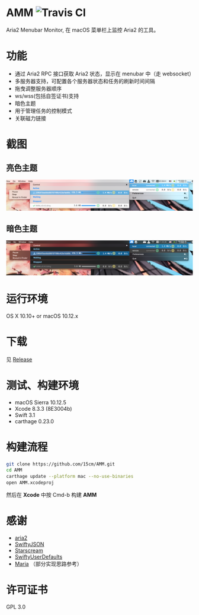 # AMM ![Travis CI](https://travis-ci.org/15cm/AMM.svg?branch=master)
Aria2 Menubar Monitor,  在 macOS 菜单栏上监控 Aria2 的工具。

# 功能
- 通过 Aria2 RPC 接口获取 Aria2 状态，显示在 menubar 中（走 websocket）
- 多服务器支持，可配置各个服务器状态和任务的刷新时间间隔
- 拖曳调整服务器顺序
- ws/wss(包括自签证书)支持
- 暗色主题
- 用于管理任务的控制模式
- 关联磁力链接

# 截图
## 亮色主题
![Screenshot Light](./screenshots/screenshot.png)

## 暗色主题
![Screenshot Dark](./screenshots/screenshot-dark.png)

# 运行环境
OS X 10.10+ or macOS 10.12.x

# 下载
见 [Release](https://github.com/15cm/AMM/releases)

# 测试、构建环境
- macOS Sierra 10.12.5
- Xcode 8.3.3 (8E3004b)
- Swift 3.1
- carthage 0.23.0

# 构建流程
``` sh
git clone https://github.com/15cm/AMM.git
cd AMM
carthage update --platform mac --no-use-binaries
open AMM.xcodeproj
```

然后在 **Xcode** 中按 Cmd-b 构建 **AMM**

# 感谢
- [aria2](https://github.com/aria2/aria2) 
- [SwiftyJSON](https://github.com/SwiftyJSON/SwiftyJSON)
- [Starscream](https://github.com/daltoniam/Starscream)
- [SwiftyUserDefaults](https://github.com/radex/SwiftyUserDefaults)
- [Maria](https://github.com/ShinCurry/Maria) （部分实现思路参考）

# 许可证书
GPL 3.0
